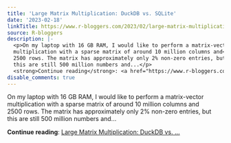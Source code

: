 ```yaml
---
title: 'Large Matrix Multiplication: DuckDB vs. SQLite'
date: '2023-02-18'
linkTitle: https://www.r-bloggers.com/2023/02/large-matrix-multiplication-duckdb-vs-sqlite/
source: R-bloggers
description: |-
  <p>On my laptop with 16 GB RAM, I would like to perform a matrix-vector<br />
  multiplication with a sparse matrix of around 10 million columns and<br />
  2500 rows. The matrix has approximately only 2% non-zero entries, but<br />
  this are still 500 million numbers and...</p>
  <strong>Continue reading</strong>: <a href="https://www.r-bloggers.com/2023/02/large-matrix-multiplication-duckdb-vs-sqlite/">Large Matrix Multiplication: DuckDB vs. ...
disable_comments: true
---
```

<p>On my laptop with 16 GB RAM, I would like to perform a matrix-vector<br />
multiplication with a sparse matrix of around 10 million columns and<br />
2500 rows. The matrix has approximately only 2% non-zero entries, but<br />
this are still 500 million numbers and...</p>
<strong>Continue reading</strong>: <a href="https://www.r-bloggers.com/2023/02/large-matrix-multiplication-duckdb-vs-sqlite/">Large Matrix Multiplication: DuckDB vs. ...